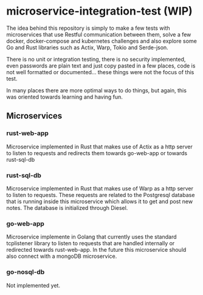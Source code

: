 # microservice-integration-test (WIP)
The idea behind this repository is simply to make a few tests with microservices that use Restful communication between them, solve a few docker, docker-compose and kubernetes challenges and also explore some Go and Rust libraries such as Actix, Warp, Tokio and Serde-json.

There is no unit or integration testing, there is no security implemented, even passwords are plain text and just copy pasted in a few places, code is not well formatted or documented... these things were not the focus of this test.

In many places there are more optimal ways to do things, but again, this was oriented towards learning and having fun.

## Microservices
### rust-web-app
Microservice implemented in Rust that makes use of Actix as a http server to listen to requests and redirects them towards go-web-app or towards rust-sql-db
### rust-sql-db
Microservice implemented in Rust that makes use of Warp as a http server to listen to requests. These requests are related to the Postgresql database that is running inside this microservice which allows it to get and post new notes. The database is initialized through Diesel.
### go-web-app
Microservice implemente in Golang that currently uses the standard tcplistener library to listen to requests that are handled internally or redirected towards rust-web-app. In the future this microservice should also connect with a mongoDB microservice.
### go-nosql-db
Not implemented yet.

